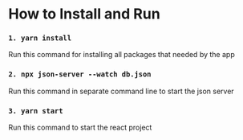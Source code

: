 # How to Install and Run

### `1. yarn install`
Run this command for installing all packages that needed by the app

### `2. npx json-server --watch db.json`
Run this command in separate command line to start the json server

### `3. yarn start`
Run this command to start the react project
